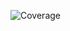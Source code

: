 ![Coverage](https://img.shields.io/endpoint?url=https://gist.githubusercontent.com/pinai4/b03e8c433adafa3b7cc4d09a0cb8a39d/raw/coverage.json)
